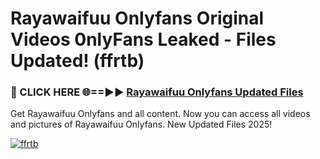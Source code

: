 # Rayawaifuu Onlyfans Original Videos 0nlyFans Leaked - Files Updated! (ffrtb)

<h3>🔴 CLICK HERE 🌐==►► <a href="https://tinyurl.com/2jnfzry5" rel="nofollow">Rayawaifuu Onlyfans Updated Files</a></h3>

Get Rayawaifuu Onlyfans and all content. Now you can access all videos and pictures of Rayawaifuu Onlyfans. New Updated Files 2025!

[![ffrtb](https://i.imgur.com/GyGTBgg.gif)](https://tinyurl.com/2jnfzry5)
